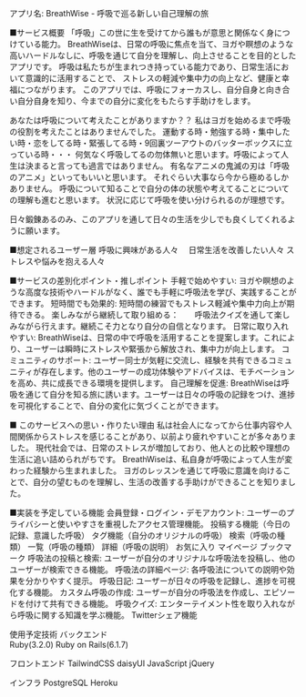 アプリ名: BreathWise - 呼吸で巡る新しい自己理解の旅

■サービス概要
「呼吸」この世に生を受けてから誰もが意思と関係なく身につけている能力。
BreathWiseは、日常の呼吸に焦点を当て、ヨガや瞑想のような高いハードルなしに、呼吸を通じて自分を理解し、向上させることを目的としたアプリです。
呼吸は私たちが生まれつき持っている能力であり、日常生活において意識的に活用することで、
ストレスの軽減や集中力の向上など、健康と幸福につながります。
このアプリでは、呼吸にフォーカスし、自分自身と向き合い自分自身を知り、今までの自分に変化をもたらす手助けをします。

あなたは呼吸について考えたことがありますか？？
私はヨガを始めるまで呼吸の役割を考えたことはありませんでした。
運動する時・勉強する時・集中したい時・恋をしてる時・緊張してる時・9回裏ツーアウトのバッターボックスに立っている時・・・
何気なく呼吸してるの勿体無いと思います。呼吸によって人生は決まると言っても過言ではありません。
有名なアニメの鬼滅の刃は「呼吸のアニメ」といってもいいと思います。
それぐらい大事なら今から極めるしかありません。
呼吸について知ることで自分の体の状態や考えてることについての理解も進むと思います。
状況に応じて呼吸を使い分けられるのが理想です。

日々鍛錬あるのみ、このアプリを通して日々の生活を少しでも良くしてくれるように願います。


■想定されるユーザー層
呼吸に興味がある人々　
日常生活を改善したい人々
ストレスや悩みを抱える人々


■サービスの差別化ポイント・推しポイント
手軽で始めやすい: ヨガや瞑想のような高度な技術やハードルがなく、誰でも手軽に呼吸法を学び、実践することができます。
短時間でも効果的: 短時間の練習でもストレス軽減や集中力向上が期待できる。
楽しみながら継続して取り組める：　　呼吸法クイズを通して楽しみながら行えます。継続こそ力となり自分の自信となります。
日常に取り入れやすい: BreathWiseは、日常の中で呼吸を活用することを提案します。これにより、ユーザーは瞬時にストレスや緊張から解放され、集中力が向上します。
コミュニティのサポート: ユーザー同士が気軽に交流し、経験を共有できるコミュニティが存在します。他のユーザーの成功体験やアドバイスは、モチベーションを高め、共に成長できる環境を提供します。
自己理解を促進: BreathWiseは呼吸を通じて自分を知る旅に誘います。ユーザーは日々の呼吸の記録をつけ、進捗を可視化することで、自分の変化に気づくことができます。

■ このサービスへの思い・作りたい理由
私は社会人になってから仕事内容や人間関係からストレスを感じることがあり、以前より疲れやすいことが多々ありました。
現代社会では、日常のストレスが増加しており、他人との比較や理想の生活に追い詰められがちです。
BreathWiseは、私自身が呼吸によって人生が変わった経験から生まれました。
ヨガのレッスンを通じて呼吸に意識を向けることで、自分の望むものを理解し、生活の改善する手助けができることを知りました。

■実装を予定している機能
会員登録・ログイン・デモアカウント: ユーザーのプライバシーと使いやすさを重視したアクセス管理機能。
投稿する機能（今日の記録、意識した呼吸）
タグ機能（自分のオリジナルの呼吸）
検索（呼吸の種類）
一覧（呼吸の種類）
詳細（呼吸の説明）
お気に入り
マイページ
ブックマーク
呼吸法の投稿と検索: ユーザーが自分のオリジナルな呼吸法を投稿し、他のユーザーが検索できる機能。
呼吸法の詳細ページ: 各呼吸法についての説明や効果を分かりやすく提示。
呼吸日記: ユーザーが日々の呼吸を記録し、進捗を可視化する機能。
カスタム呼吸の作成: ユーザーが自分の呼吸法を作成し、エピソードを付けて共有できる機能。
呼吸クイズ: エンターテイメント性を取り入れながら呼吸に関する知識を学ぶ機能。
Twitterシェア機能

使用予定技術
バックエンド		
Ruby(3.2.0)
Ruby on Rails(6.1.7)

フロントエンド
TailwindCSS
daisyUI
JavaScript
jQuery	

インフラ
PostgreSQL
Heroku
